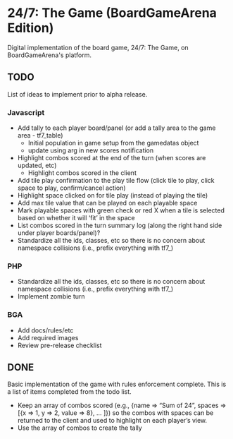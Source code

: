 # 24/7: The Game (BoardGameArena Edition)

Digital implementation of the board game, 24/7: The Game, on BoardGameArena's platform.

## TODO

List of ideas to implement prior to alpha release.

### Javascript
- Add tally to each player board/panel (or add a tally area to the game area - tf7_table)
    - Initial population in game setup from the gamedatas object
    - update using arg in new scores notification
- Highlight combos scored at the end of the turn (when scores are updated, etc)
    - Highlight combos scored in the client
- Add tile play confirmation to the play tile flow (click tile to play, click space to play, confirm/cancel action)
- Highlight space clicked on for tile play (instead of playing the tile)
- Add max tile value that can be played on each playable space
- Mark playable spaces with green check or red X when a tile is selected based on whether it will ‘fit’ in the space
- List combos scored in the turn summary log (along the right hand side under player boards/panel)?
- Standardize all the ids, classes, etc so there is no concern about namespace collisions (i.e., prefix everything with tf7_)

### PHP
- Standardize all the ids, classes, etc so there is no concern about namespace collisions (i.e., prefix everything with tf7_)
- Implement zombie turn

### BGA
- Add docs/rules/etc
- Add required images
- Review pre-release checklist

## DONE

Basic implementation of the game with rules enforcement complete. This is a list of items completed from the todo list.
- Keep an array of combos scored (e.g., {name => “Sum of 24”, spaces => [{x => 1, y => 2, value => 8}, … ]}) so the combos with spaces can be returned to the client and used to highlight on each player’s view.
- Use the array of combos to create the tally
